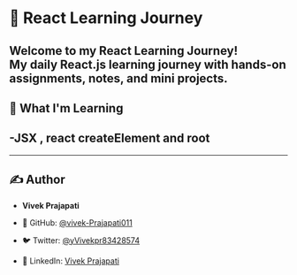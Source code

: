 # 🙏 React Learning Journey

Welcome to my **React Learning Journey**!  
My daily React.js learning journey with hands-on assignments, notes, and mini projects.
---

## 🧠 What I'm Learning

-JSX , react createElement and root
-

---







## ✍️ Author

- **Vivek Prajapati**

- 🐙 GitHub: [@vivek-Prajapati011](https://github.com/vivek-Prajapati011)

- 🐦 Twitter: [@yVivekpr83428574](https://x.com/VivekPr83428574e)

- 💼 LinkedIn: [Vivek Prajapati](https://www.linkedin.com/in/vivek-prajapati-477392267/)


